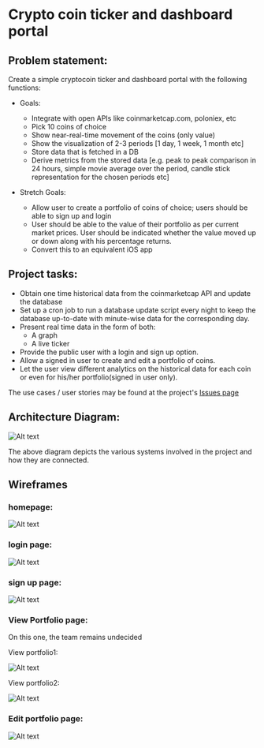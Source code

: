 # Crypto coin ticker and dashboard portal

## Problem statement:

Create a simple cryptocoin ticker and dashboard portal with the following functions:

- Goals:
  - Integrate with open APIs like coinmarketcap.com, poloniex, etc
  - Pick 10 coins of choice
  - Show near-real-time movement of the coins (only value)
  - Show the visualization of 2-3 periods [1 day, 1 week, 1 month etc]
  - Store data that is fetched in a DB
  - Derive metrics from the stored data [e.g. peak to peak comparison in 24 hours, simple movie average over the period, candle stick representation for the chosen periods etc]

- Stretch Goals:
  - Allow user to create a portfolio of coins of choice; users should be able to sign up and login
  - User should be able to the value of their portfolio as per current market prices. User should be indicated whether the value moved up or down along with his percentage returns.
  - Convert this to an equivalent iOS app

## Project tasks:

- Obtain one time historical data from the coinmarketcap API and update the database
- Set up a cron job to run a database update script every night to keep the database up-to-date with minute-wise data for the corresponding day.
- Present real time data in the form of both:
  - A graph
  - A live ticker
- Provide the public user with a login and sign up option.
- Allow a signed in user to create and edit a portfolio of coins.
- Let the user view different analytics on the historical data for each coin or even for his/her portfolio(signed in user only).


The use cases / user stories may be found at the project's [Issues page](https://github.com/shubhamzanwar/cryptocoin-folio/issues)


## Architecture Diagram:

![Alt text](https://github.com/shubhamzanwar/cryptocoin-folio/blob/master/Docs/images/architechtureDiagram.png)

The above diagram depicts the various systems involved in the project and how they are connected.

## Wireframes

### homepage:

![Alt text](https://github.com/shubhamzanwar/cryptocoin-folio/blob/master/Docs/images/wireframes/homepage.png)

### login page:

![Alt text](https://github.com/shubhamzanwar/cryptocoin-folio/blob/master/Docs/images/wireframes/login.png)

### sign up page:

![Alt text](https://github.com/shubhamzanwar/cryptocoin-folio/blob/master/Docs/images/wireframes/register.png)

### View Portfolio page:

On this one, the team remains undecided

View portfolio1:

![Alt text](https://github.com/shubhamzanwar/cryptocoin-folio/blob/master/Docs/images/wireframes/viewportfolio1.png)

View portfolio2:

![Alt text](https://github.com/shubhamzanwar/cryptocoin-folio/blob/master/Docs/images/wireframes/viewportfolio2.png)

### Edit portfolio page:

![Alt text](https://github.com/shubhamzanwar/cryptocoin-folio/blob/master/Docs/images/wireframes/editportfolio.png)
